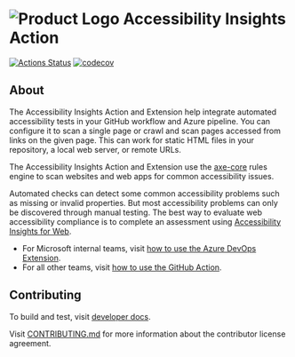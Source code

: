 <!--
Copyright (c) Microsoft Corporation. All rights reserved.
Licensed under the MIT License.
-->

# ![Product Logo](./icons/brand-blue-48px.png) Accessibility Insights Action

[![Actions Status](https://github.com/microsoft/accessibility-insights-action/workflows/Build/badge.svg)](https://github.com/microsoft/accessibility-insights-action/actions)
[![codecov](https://codecov.io/gh/microsoft/accessibility-insights-action/branch/main/graph/badge.svg)](https://codecov.io/gh/microsoft/accessibility-insights-action)

## About

The Accessibility Insights Action and Extension help integrate automated accessibility tests in your GitHub workflow and Azure pipeline. You can configure it to scan a single page or crawl and scan pages accessed from links on the given page. This can work for static HTML files in your repository, a local web server, or remote URLs.

The Accessibility Insights Action and Extension use the [axe-core](https://github.com/dequelabs/axe-core) rules engine to scan websites and web apps for common accessibility issues.

Automated checks can detect some common accessibility problems such as missing or invalid properties. But most accessibility problems can only be discovered through manual testing. The best way to evaluate web accessibility compliance is to complete an assessment using [Accessibility Insights for Web](https://accessibilityinsights.io/docs/en/web/overview/).

-   For Microsoft internal teams, visit [how to use the Azure DevOps Extension](docs/ado-extension-usage.md).
-   For all other teams, visit [how to use the GitHub Action](docs/gh-action-usage.md).

## Contributing

To build and test, visit [developer docs](./dev/README.md).

Visit [CONTRIBUTING.md](./CONTRIBUTING.md) for more information about the contributor license agreement.
